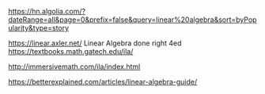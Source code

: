 https://hn.algolia.com/?dateRange=all&page=0&prefix=false&query=linear%20algebra&sort=byPopularity&type=story

https://linear.axler.net/ Linear Algebra done right 4ed  
https://textbooks.math.gatech.edu/ila/

http://immersivemath.com/ila/index.html

https://betterexplained.com/articles/linear-algebra-guide/
